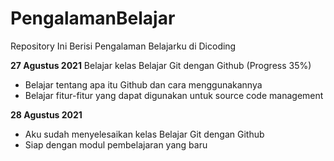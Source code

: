 # PengalamanBelajar
Repository Ini Berisi Pengalaman Belajarku di Dicoding

**27 Agustus 2021**
Belajar kelas Belajar Git dengan Github (Progress 35%)
* Belajar tentang apa itu Github dan cara menggunakannya
* Belajar fitur-fitur yang dapat digunakan untuk source code management

**28 Agustus 2021**
* Aku sudah menyelesaikan kelas Belajar Git dengan Github
* Siap dengan modul pembelajaran yang baru

